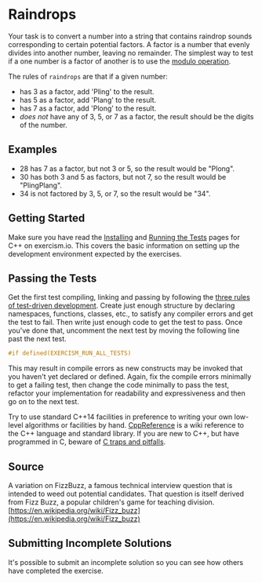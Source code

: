 # Raindrops

Your task is to convert a number into a string that contains raindrop sounds corresponding to certain potential factors. A factor is a number that evenly divides into another number, leaving no remainder. The simplest way to test if a one number is a factor of another is to use the [modulo operation](https://en.wikipedia.org/wiki/Modulo_operation).

The rules of `raindrops` are that if a given number:

- has 3 as a factor, add 'Pling' to the result.
- has 5 as a factor, add 'Plang' to the result.
- has 7 as a factor, add 'Plong' to the result.
- _does not_ have any of 3, 5, or 7 as a factor, the result should be the digits of the number.

## Examples

- 28 has 7 as a factor, but not 3 or 5, so the result would be "Plong".
- 30 has both 3 and 5 as factors, but not 7, so the result would be "PlingPlang".
- 34 is not factored by 3, 5, or 7, so the result would be "34".

## Getting Started

Make sure you have read the [Installing](https://exercism.io/tracks/cpp/installation) and
[Running the Tests](https://exercism.io/tracks/cpp/tests) pages for C++ on exercism.io.
This covers the basic information on setting up the development
environment expected by the exercises.

## Passing the Tests

Get the first test compiling, linking and passing by following the [three
rules of test-driven development](http://butunclebob.com/ArticleS.UncleBob.TheThreeRulesOfTdd).
Create just enough structure by declaring namespaces, functions, classes,
etc., to satisfy any compiler errors and get the test to fail.  Then write
just enough code to get the test to pass.  Once you've done that,
uncomment the next test by moving the following line past the next test.

```C++
#if defined(EXERCISM_RUN_ALL_TESTS)
```

This may result in compile errors as new constructs may be invoked that
you haven't yet declared or defined.  Again, fix the compile errors minimally
to get a failing test, then change the code minimally to pass the test,
refactor your implementation for readability and expressiveness and then
go on to the next test.

Try to use standard C++14 facilities in preference to writing your own
low-level algorithms or facilities by hand.  [CppReference](http://en.cppreference.com/)
is a wiki reference to the C++ language and standard library.  If you
are new to C++, but have programmed in C, beware of
[C traps and pitfalls](http://www.slideshare.net/LegalizeAdulthood/c-traps-and-pitfalls-for-c-programmers).

## Source

A variation on FizzBuzz, a famous technical interview question that is intended to weed out potential candidates. That question is itself derived from Fizz Buzz, a popular children's game for teaching division. [https://en.wikipedia.org/wiki/Fizz_buzz](https://en.wikipedia.org/wiki/Fizz_buzz)

## Submitting Incomplete Solutions
It's possible to submit an incomplete solution so you can see how others have completed the exercise.
